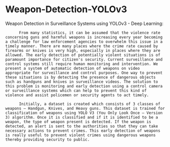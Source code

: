 # Weapon-Detection-YOLOv3
Weapon Detection in Surveillance Systems using YOLOv3 - Deep Learning:

          From many statistics, it can be assumed that the violence rate concerning guns and harmful weapons is increasing every year becoming a challenge for law enforcement agencies to overwhelm this issue in a timely manner. There are many places where the crime rate caused by firearms or knives is very high, especially in places where they are allowed. The early detection of potentially violent situations is of paramount importance for citizen's security. Current surveillance and control systems still require human monitoring and intervention. We present a system of automatic detection of weapons on video appropriate for surveillance and control purposes. One way to prevent these situations is by detecting the presence of dangerous objects such as handguns and knives in surveillance videos. The solution to this problem is monitoring and early detection using a control camera or surveillance systems which can help to prevent this kind of violence and assist policemen or security agents to act timely. 
          
          Initially, a dataset is created which consists of 3 classes of weapons – Handgun, Knives, and Heavy guns. This dataset is trained for classification of weapons using YOLO V3 (You Only Look Once – Version 3) algorithm. Once it is classified and if it is identified to be a weapon, the type of weapon present is detected. If the weapon is detected, an alert is sent to the authorities so that they can take necessary actions to prevent crimes. This early detection of weapons is really useful to prevent violent crimes using dangerous weapons thereby providing security to public.
